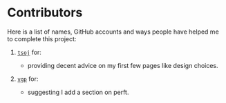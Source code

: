 # Contributors

Here is a list of names, GitHub accounts and ways people have helped me to complete this project:

1. [`tsoj`](https://github.com/tsoj) for:
    - providing decent advice on my first few pages like design choices.

2. [`vgp`](https://github.com/Adam-Kulju) for:
    - suggesting I add a section on perft.